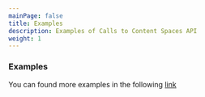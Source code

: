 ```yaml
---
mainPage: false
title: Examples
description: Examples of Calls to Content Spaces API
weight: 1
---
```


### Examples

You can found more examples in the following [link](/docs/general/examples.html)